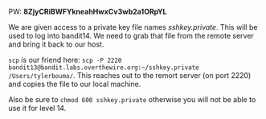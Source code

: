 PW: **8ZjyCRiBWFYkneahHwxCv3wb2a1ORpYL**

We are given access to a private key file names *sshkey.private*. This will be used to log into bandit14.
We need to grab that file from the remote server and bring it back to our host.

`scp` is our friend here: `scp -P 2220 bandit13@bandit.labs.overthewire.org:~/sshkey.private /Users/tylerbouma/`.
This reaches out to the remort server (on port 2220) and copies the file to our local machine.

Also be sure to `chmod 600 sshkey.private` otherwise you will not be able to use it for level 14.

